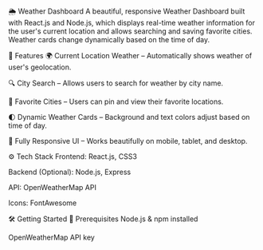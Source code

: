 🌦️ Weather Dashboard
A beautiful, responsive Weather Dashboard built with React.js and Node.js, which displays real-time weather information for the user's current location and allows searching and saving favorite cities. Weather cards change dynamically based on the time of day.

🚀 Features
🌍 Current Location Weather – Automatically shows weather of user's geolocation.

🔍 City Search – Allows users to search for weather by city name.

📌 Favorite Cities – Users can pin and view their favorite locations.

🌓 Dynamic Weather Cards – Background and text colors adjust based on time of day.

📱 Fully Responsive UI – Works beautifully on mobile, tablet, and desktop.

⚙️ Tech Stack
Frontend: React.js, CSS3

Backend (Optional): Node.js, Express

API: OpenWeatherMap API

Icons: FontAwesome

🛠️ Getting Started
🔑 Prerequisites
Node.js & npm installed

OpenWeatherMap API key
